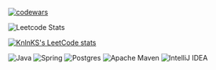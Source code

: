 [//]: # (### Hi there 👋, меня зовут Алексей Зотов.)

[//]: # ()
[//]: # (- 🔭 Я ищу работу java-backend разработчиком в Москве)

[//]: # (- 🌱 В данный момент работаю над <a href="https://github.com/zotov88/rzd-scan-seats" target="_blank">проектом</a>)

[//]: # (- 📜 мое резюме на <a href="https://hh.ru/resume/5eb3319bff0c92acd80039ed1f446e31547872" target="_blank">hh.ru</a>)

[//]: # (- 📁 все мои <a href="https://github.com/zotov88?tab=repositories" target="_blank">проекты</a>)

[![codewars](https://www.codewars.com/users/zotov_l88/badges/small)](https://www.codewars.com/users/zotov_l88)

![Leetcode Stats](https://leetcard.jacoblin.cool/zotov_l88)

[![KnlnKS's LeetCode stats](https://leetcode-stats-six.vercel.app/api?username=zotov_l88&theme=dark)](https://github.com/zotov_l88/leetcode-stats)



![Java](https://img.shields.io/badge/java-%23ED8B00.svg?style=for-the-badge&logo=openjdk&logoColor=white)
![Spring](https://img.shields.io/badge/spring-%236DB33F.svg?style=for-the-badge&logo=spring&logoColor=white)
![Postgres](https://img.shields.io/badge/postgres-%23316192.svg?style=for-the-badge&logo=postgresql&logoColor=white)
![Apache Maven](https://img.shields.io/badge/Apache%20Maven-C71A36?style=for-the-badge&logo=Apache%20Maven&logoColor=white)
![IntelliJ IDEA](https://img.shields.io/badge/IntelliJIDEA-000000.svg?style=for-the-badge&logo=intellij-idea&logoColor=white)
